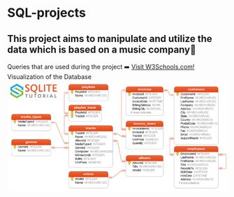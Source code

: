 # SQL-projects
## This project aims to manipulate and utilize the data which is based on a music company🎵
Queries that are used during the project ➡️ <a href="[https://www.w3schools.com](https://github.com/BAVI-BOOP/SQL-projects/blob/main/chinook-data/main.sql)">Visit W3Schools.com!</a>
<br>
Visualization of the Database
<br>
<img src='chinook-data/database.jpg' />

